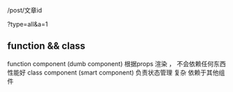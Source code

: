 
/post/文章id

?type=all&a=1

## function && class

function component (dumb component) 根据props 渲染 ， 不会依赖任何东西  性能好 
class component (smart component) 负责状态管理 复杂 依赖于其他组件